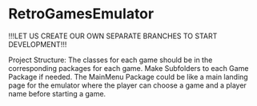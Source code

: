 # RetroGamesEmulator

!!!LET US CREATE OUR OWN SEPARATE BRANCHES TO START DEVELOPMENT!!!


Project Structure:
The classes for each game should be in the corresponding packages for each game. Make Subfolders to each Game Package if needed.
The MainMenu Package could be like a main landing page for the emulator where the player can choose a game and a player name before starting a game.
